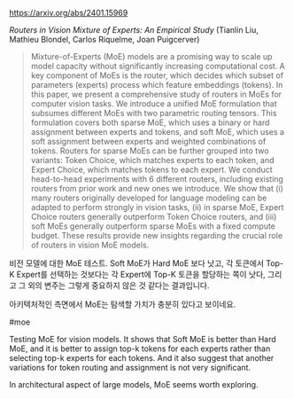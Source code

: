 https://arxiv.org/abs/2401.15969

*Routers in Vision Mixture of Experts: An Empirical Study* (Tianlin Liu, Mathieu Blondel, Carlos Riquelme, Joan Puigcerver)

> Mixture-of-Experts (MoE) models are a promising way to scale up model capacity without significantly increasing computational cost. A key component of MoEs is the router, which decides which subset of parameters (experts) process which feature embeddings (tokens). In this paper, we present a comprehensive study of routers in MoEs for computer vision tasks. We introduce a unified MoE formulation that subsumes different MoEs with two parametric routing tensors. This formulation covers both sparse MoE, which uses a binary or hard assignment between experts and tokens, and soft MoE, which uses a soft assignment between experts and weighted combinations of tokens. Routers for sparse MoEs can be further grouped into two variants: Token Choice, which matches experts to each token, and Expert Choice, which matches tokens to each expert. We conduct head-to-head experiments with 6 different routers, including existing routers from prior work and new ones we introduce. We show that (i) many routers originally developed for language modeling can be adapted to perform strongly in vision tasks, (ii) in sparse MoE, Expert Choice routers generally outperform Token Choice routers, and (iii) soft MoEs generally outperform sparse MoEs with a fixed compute budget. These results provide new insights regarding the crucial role of routers in vision MoE models.

비전 모델에 대한 MoE 테스트. Soft MoE가 Hard MoE 보다 낫고, 각 토큰에서 Top-K Expert를 선택하는 것보다는 각 Expert에 Top-K 토큰을 할당하는 쪽이 낫다, 그리고 그 외의 변주는 그렇게 중요하지 않은 것 같다는 결과입니다.

아키텍처적인 측면에서 MoE는 탐색할 가치가 충분히 있다고 보이네요.

#moe 

Testing MoE for vision models. It shows that Soft MoE is better than Hard MoE, and it is better to assign top-k tokens for each experts rather than selecting top-k experts for each tokens. And it also suggest that another variations for token routing and assignment is not very significant.

In architectural aspect of large models, MoE seems worth exploring.
